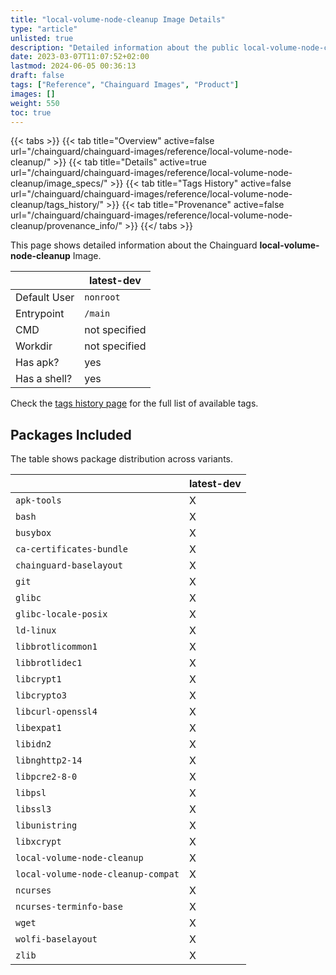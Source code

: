 ```yaml
---
title: "local-volume-node-cleanup Image Details"
type: "article"
unlisted: true
description: "Detailed information about the public local-volume-node-cleanup Chainguard Image."
date: 2023-03-07T11:07:52+02:00
lastmod: 2024-06-05 00:36:13
draft: false
tags: ["Reference", "Chainguard Images", "Product"]
images: []
weight: 550
toc: true
---
```


{{< tabs >}}
{{< tab title="Overview" active=false url="/chainguard/chainguard-images/reference/local-volume-node-cleanup/" >}}
{{< tab title="Details" active=true url="/chainguard/chainguard-images/reference/local-volume-node-cleanup/image_specs/" >}}
{{< tab title="Tags History" active=false url="/chainguard/chainguard-images/reference/local-volume-node-cleanup/tags_history/" >}}
{{< tab title="Provenance" active=false url="/chainguard/chainguard-images/reference/local-volume-node-cleanup/provenance_info/" >}}
{{</ tabs >}}

This page shows detailed information about the Chainguard **local-volume-node-cleanup** Image.

|              | latest-dev    |
|--------------|---------------|
| Default User | `nonroot`     |
| Entrypoint   | `/main`       |
| CMD          | not specified |
| Workdir      | not specified |
| Has apk?     | yes           |
| Has a shell? | yes           |

Check the [tags history page](/chainguard/chainguard-images/reference/local-volume-node-cleanup/tags_history/) for the full list of available tags.

## Packages Included
The table shows package distribution across variants.

|                                    | latest-dev |
|------------------------------------|------------|
| `apk-tools`                        | X          |
| `bash`                             | X          |
| `busybox`                          | X          |
| `ca-certificates-bundle`           | X          |
| `chainguard-baselayout`            | X          |
| `git`                              | X          |
| `glibc`                            | X          |
| `glibc-locale-posix`               | X          |
| `ld-linux`                         | X          |
| `libbrotlicommon1`                 | X          |
| `libbrotlidec1`                    | X          |
| `libcrypt1`                        | X          |
| `libcrypto3`                       | X          |
| `libcurl-openssl4`                 | X          |
| `libexpat1`                        | X          |
| `libidn2`                          | X          |
| `libnghttp2-14`                    | X          |
| `libpcre2-8-0`                     | X          |
| `libpsl`                           | X          |
| `libssl3`                          | X          |
| `libunistring`                     | X          |
| `libxcrypt`                        | X          |
| `local-volume-node-cleanup`        | X          |
| `local-volume-node-cleanup-compat` | X          |
| `ncurses`                          | X          |
| `ncurses-terminfo-base`            | X          |
| `wget`                             | X          |
| `wolfi-baselayout`                 | X          |
| `zlib`                             | X          |

